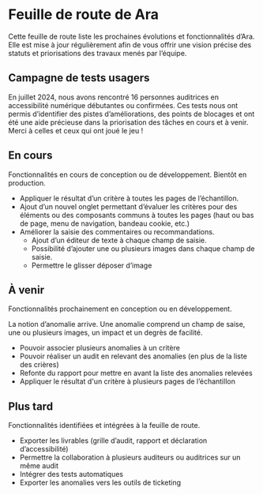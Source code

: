 # Feuille de route de Ara

Cette feuille de route liste les prochaines évolutions et fonctionnalités d’Ara. Elle est mise à jour régulièrement afin de vous offrir une vision précise des statuts et priorisations des travaux menés par l’équipe.

## Campagne de tests usagers
En juillet 2024, nous avons rencontré 16 personnes auditrices en accessibilité numérique débutantes ou confirmées.
Ces tests nous ont permis d’identifier des pistes d’améliorations, des points de blocages et ont été une aide précieuse dans la priorisation des tâches en cours et à venir. Merci à celles et ceux qui ont joué le jeu !

## En cours 
<p class="fr-text--xs">Fonctionnalités en cours de conception ou de développement. Bientôt en production.</p>

* Appliquer le résultat d’un critère à toutes les pages de l’échantillon.
* Ajout d’un nouvel onglet permettant d’évaluer les critères pour des éléments ou des composants communs à toutes les pages (haut ou bas de page, menu de navigation, bandeau cookie, etc.)
* Améliorer la saisie des commentaires ou recommandations.
  * Ajout d’un éditeur de texte à chaque champ de saisie.
  * Possibilité d’ajouter une ou plusieurs images dans chaque champ de saisie.
  * Permettre le glisser déposer d’image

## À venir
<p class="fr-text--xs">Fonctionnalités prochainement en conception ou en développement.</p>

La notion d’anomalie arrive. Une anomalie comprend un champ de saise, une ou plusieurs images, un impact et un degrès de facilité. 
* Pouvoir associer plusieurs anomalies à un critère
* Pouvoir réaliser un audit en relevant des anomalies (en plus de la liste des crières)
* Refonte du rapport pour mettre en avant la liste des anomalies relevées
* Appliquer le résultat d'un critère à plusieurs pages de l’échantillon


## Plus tard
<p class="fr-text--xs">Fonctionnalités identifiées et intégrées à la feuille de route.</p>

* Exporter les livrables (grille d’audit, rapport et déclaration d’accessibilité)
* Permettre la collaboration à plusieurs auditeurs ou auditrices sur un même audit
* Intégrer des tests automatiques
* Exporter les anomalies vers les outils de ticketing


